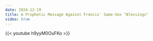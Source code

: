```yaml
---
date: 2024-12-19
title: A Prophetic Message Against Francis' Same-Sex "Blessings"
video: true
---
```



{{< youtube h9yyM0OuFKo >}}
